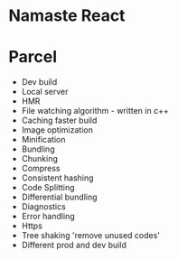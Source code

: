 # Namaste React

# Parcel

- Dev build
- Local server
- HMR
- File watching algorithm - written in c++
- Caching faster build
- Image optimization
- Minification
- Bundling
- Chunking
- Compress
- Consistent hashing
- Code Splitting
- Differential bundling
- Diagnostics
- Error handling
- Https
- Tree shaking 'remove unused codes'
- Different prod and dev build
